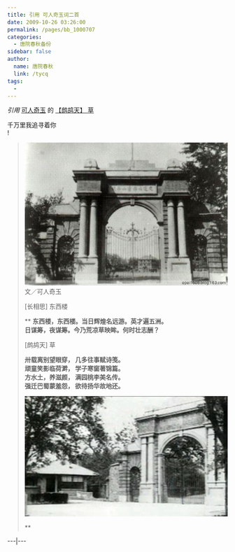 ```yaml
---
title: 引用 可人奇玉词二首
date: 2009-10-26 03:26:00
permalink: /pages/bb_1000707
categories: 
  - 唐院春秋备份
sidebar: false
author: 
  name: 唐院春秋
  link: /tycq
tags: 
  - 
---
```


_引用_ [可人奇玉](http://kerenqiyu.blog.163.com/) 的 [【鹧鸪天】
草](http://kerenqiyu.blog.163.com/blog/static/118561411200973042342105)

  
千万里我追寻着你  
!  
  

>  
>
> ![](/pic/img.bimg.126.net_photo_O8TgVIOLJahwi_JuaEibtQ==_322288848335104517.jpg)  
> 文／可人奇玉  
>  
>  
> [长相思] 东西楼  
>  
>  ** **东西楼，东西楼。当日辉煌名远游。英才遍五洲。  
>  日谋筹，夜谋筹。今乃荒凉草映眸。何时壮志酬？**  
>  
>  
>  
> [鹧鸪天] 草  
>  
> **卅载离别望眼穿， 几多往事赋诗笺。  
>  顽童笑影临荷溿， 学子寒窗著锦篇。  
> 方水土，养滋颜， 满园桃李美名传。  
> 强迁巴蜀蒙羞怨， 欲待扬华故地还。**  
>  
>  
> [
> ![](/pic/img.bimg.126.net_photo_1w-qwgzeV21uZy6CzLkgsA==_4255901647866056119.jpg)](pic/img.bimg.126.net_photo_1w-qwgzeV21uZy6CzLkgsA==_4255901647866056119.jpg)  
>  
> **  
  
---|---  
  
>